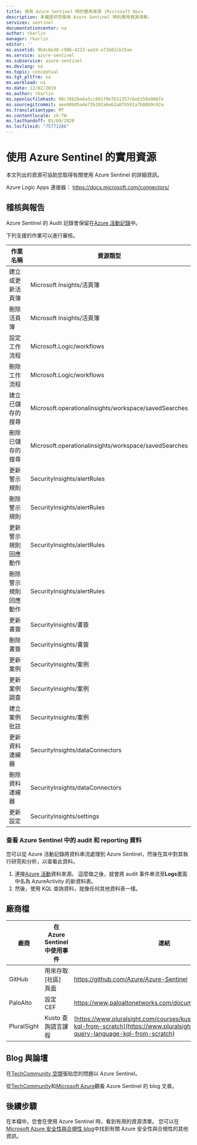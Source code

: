```yaml
---
title: 使用 Azure Sentinel 時的實用資源 |Microsoft Docs
description: 本檔提供您使用 Azure Sentinel 時的實用資源清單。
services: sentinel
documentationcenter: na
author: rkarlin
manager: rkarlin
editor: ''
ms.assetid: 9b4c8e38-c986-4223-aa24-a71b01cb15ae
ms.service: azure-sentinel
ms.subservice: azure-sentinel
ms.devlang: na
ms.topic: conceptual
ms.tgt_pltfrm: na
ms.workload: na
ms.date: 12/02/2019
ms.author: rkarlin
ms.openlocfilehash: 98c76b2be6a5cc801f9e7b31357cbeb158a966fe
ms.sourcegitcommit: aee08b05a4e72b192a6e62a8fb581a7b08b9c02a
ms.translationtype: MT
ms.contentlocale: zh-TW
ms.lasthandoff: 01/09/2020
ms.locfileid: "75771286"
---
```

# <a name="useful-resources-for-working-with-azure-sentinel"></a>使用 Azure Sentinel 的實用資源



本文列出的資源可協助您取得有關使用 Azure Sentinel 的詳細資訊。

Azure Logic Apps 連接器： <https://docs.microsoft.com/connectors/>


## <a name="auditing-and-reporting"></a>稽核與報告
Azure Sentinel 的 Audit 記錄會保留在[Azure 活動記錄](../azure-monitor/platform/platform-logs-overview.md)中。

下列支援的作業可以進行審核。

|作業名稱|    資源類型|
|----|----|
|建立或更新活頁簿  |Microsoft Insights/活頁簿|
|刪除活頁簿    |Microsoft Insights/活頁簿|
|設定工作流程   |Microsoft.Logic/workflows|
|刪除工作流程    |Microsoft.Logic/workflows|
|建立已儲存的搜尋    |Microsoft.operationalinsights/workspace/savedSearches|
|刪除已儲存的搜尋    |Microsoft.operationalinsights/workspace/savedSearches|
|更新警示規則 |SecurityInsights/alertRules|
|刪除警示規則 |SecurityInsights/alertRules|
|更新警示規則回應動作 |SecurityInsights/alertRules|
|刪除警示規則回應動作 |SecurityInsights/alertRules|
|更新書簽   |SecurityInsights/書簽|
|刪除書簽   |SecurityInsights/書簽|
|更新案例   |SecurityInsights/案例|
|更新案例調查  |SecurityInsights/案例|
|建立案例批註   |SecurityInsights/案例|
|更新資料連線器 |SecurityInsights/dataConnectors|
|刪除資料連線器 |SecurityInsights/dataConnectors|
|更新設定    |SecurityInsights/settings|

### <a name="view-audit-and-reporting-data-in-azure-sentinel"></a>查看 Azure Sentinel 中的 audit 和 reporting 資料

您可以從 Azure 活動記錄將資料串流處理到 Azure Sentinel，然後在其中對其執行研究和分析，以查看此資料。

1. 連接[Azure 活動](connect-azure-activity.md)資料來源。 這麼做之後，就會將 audit 事件串流至**Logs**畫面中名為 AzureActivity 的新資料表。
2. 然後，使用 KQL 查詢資料，就像任何其他資料表一樣。



## <a name="vendor-documentation"></a>廠商檔

| **廠商**  | **在 Azure Sentinel 中使用事件** | **連結**|
|----|----|----|
| GitHub| 用來存取 [社區] 頁面| <https://github.com/Azure/Azure-Sentinel> |
| PaloAlto| 設定 CEF| <https://www.paloaltonetworks.com/documentation/misc/cef.html>|
| PluralSight | Kusto 查詢語言課程| [https://www.pluralsight.com/courses/kusto-query-language-kql-from-scratch](https://www.pluralsight.com/courses/kusto-query-language-kql-from-scratch)|

## <a name="blogs-and-forums"></a>Blog 與論壇

在[TechCommunity 空間](https://techcommunity.microsoft.com/t5/Azure-Sentinel/bd-p/AzureSentinel)張貼您的問題以 Azure Sentinel。

從[TechCommunity](https://techcommunity.microsoft.com/t5/Azure-Sentinel/bg-p/AzureSentinelBlog)和[Microsoft Azure](https://azure.microsoft.com/blog/tag/azure-sentinel/)觀看 Azure Sentinel 的 blog 文章。


## <a name="next-steps"></a>後續步驟
在本檔中，您會在使用 Azure Sentinel 時，看到有用的資源清單。 您可以在[Microsoft Azure 安全性與合規性 blog](https://blogs.msdn.com/b/azuresecurity/)中找到有關 Azure 安全性與合規性的其他資訊。
